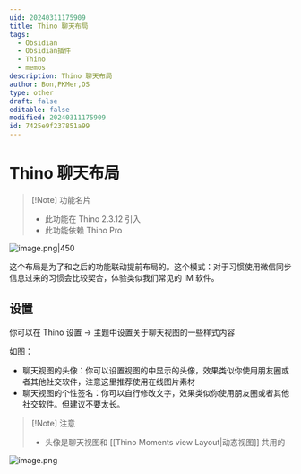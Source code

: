 ```yaml
---
uid: 20240311175909
title: Thino 聊天布局
tags:
  - Obsidian
  - Obsidian插件
  - Thino
  - memos
description: Thino 聊天布局
author: Bon,PKMer,OS
type: other
draft: false
editable: false
modified: 20240311175909
id: 7425e9f237851a99
---
```


# Thino 聊天布局

> [!Note] 功能名片
> - 此功能在 Thino 2.3.12 引入
> - 此功能依赖 Thino Pro

![image.png|450](https://cdn.pkmer.cn/images/20240322092820.png!pkmer)

这个布局是为了和之后的功能联动提前布局的。这个模式：对于习惯使用微信同步信息过来的习惯会比较契合，体验类似我们常见的 IM 软件。

## 设置

你可以在 Thino 设置 -> 主题中设置关于聊天视图的一些样式内容

如图：

- 聊天视图的头像：你可以设置视图的中显示的头像，效果类似你使用朋友圈或者其他社交软件，注意这里推荐使用在线图片素材
- 聊天视图的个性签名：你可以自行修改文字，效果类似你使用朋友圈或者其他社交软件。但建议不要太长。

> [!Note] 注意
> - 头像是聊天视图和 [[Thino Moments view Layout|动态视图]] 共用的

![image.png](https://cdn.pkmer.cn/images/20240324132200.png!pkmer)
